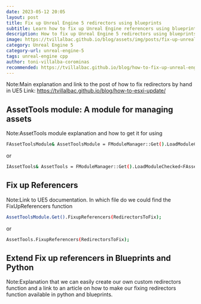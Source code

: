 ```yaml
---
date: 2023-05-12 20:05
layout: post
title: Fix up Unreal Engine 5 redirectors using blueprints
subtitle: Learn how to fix up Unreal Engine referencers using blueprints
description: How to fix up Unreal Engine 5 redirectors using blueprints
image: https://tvillalbac.github.io/blog/assets/img/posts/fix-up-unreal-engine-redirectors-using-blueprints.jpg
category: Unreal Engine 5
category-url: unreal-engine-5
tags: unreal-engine cpp
author: toni-villalba-corominas
recommended: https://tvillalbac.github.io/blog/how-to-fix-up-unreal-engine-5-redirectors-cpp/
---
```


Note:Main explanation and link to the post of how to fix redirectors by hand in UE5
Link: <https://tvillalbac.github.io/blog/how-to-esxi-update/>

## AssetTools module: A module for managing assets

Note:AssetTools module explanation and how to get it for using

```bash
FAssetToolsModule& AssetToolsModule = FModuleManager::Get().LoadModuleChecked<FAssetToolsModule>(TEXT("AssetTools"));
```

or

```bash
IAssetTools& AssetTools = FModuleManager::Get().LoadModuleChecked<FAssetToolsModule>(TEXT("AssetTools")).Get();
```

## Fix up Referencers 

Note:Link to UE5 documentation. In which file do we could find the FixUpReferencers function

```bash
AssetToolsModule.Get().FixupReferencers(RedirectorsToFix);
```

or

```bash
AssetTools.FixupReferencers(RedirectorsToFix);
```

## Extend Fix up referencers in Blueprints and Python

Note:Explanation that we can easily create our own custom redirectors function and a link to an article on how to make our fixing redirectors function available in python and blueprints.